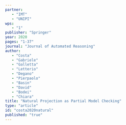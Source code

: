 ```yaml
---
partner: 
   - "IMT"
   - "UNIPI"
wps: 
   - "1"
publisher: "Springer"
year: 2020
pages: "1-37"
journal: "Journal of Automated Reasoning"
author: 
   - "Costa"
   - "Gabriele"
   - "Galletta"
   - "Letterio"
   - "Degano"
   - "Pierpaolo"
   - "Basin"
   - "David"
   - "Bodei"
   - "Chiara"
title: "Natural Projection as Partial Model Checking"
type: "article"
id: "costa2020natural"
published: "true"
---
```

